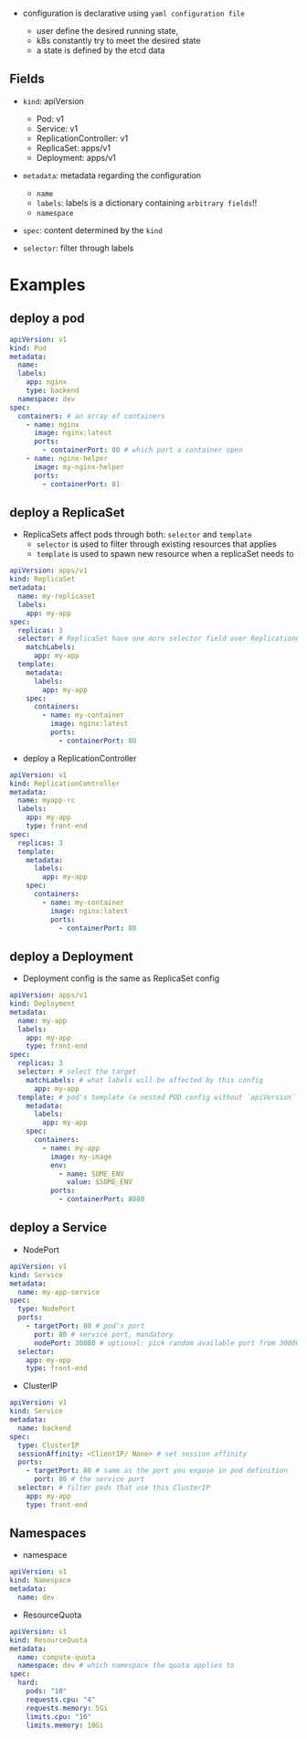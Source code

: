 - configuration is declarative using `yaml configuration file`

  - user define the desired running state,
  - k8s constantly try to meet the desired state
  - a state is defined by the etcd data

## Fields

- `kind`: apiVersion

  - Pod: v1
  - Service: v1
  - ReplicationController: v1
  - ReplicaSet: apps/v1
  - Deployment: apps/v1

- `metadata`: metadata regarding the configuration

  - `name`
  - `labels`: labels is a dictionary containing `arbitrary fields`!!
  - `namespace`

- `spec`: content determined by the `kind`

- `selector`: filter through labels

# Examples

## deploy a pod

```yaml
apiVersion: v1
kind: Pod
metadata:
  name:
  labels:
    app: nginx
    type: backend
  namespace: dev
spec:
  containers: # an array of containers
    - name: nginx
      image: nginx:latest
      ports:
        - containerPort: 80 # which port a container open
    - name: nginx-helper
      image: my-nginx-helper
      ports:
        - containerPort: 81
```

## deploy a ReplicaSet

- ReplicaSets affect pods through both: `selector` and `template`
  - `selector` is used to filter through existing resources that applies
  - `template` is used to spawn new resource when a replicaSet needs to

```yaml
apiVersion: apps/v1
kind: ReplicaSet
metadata:
  name: my-replicaset
  labels:
    app: my-app
spec:
  replicas: 3
  selector: # ReplicaSet have one more selector field over ReplicationController
    matchLabels:
      app: my-app
  template:
    metadata:
      labels:
        app: my-app
    spec:
      containers:
        - name: my-container
          image: nginx:latest
          ports:
            - containerPort: 80
```

- deploy a ReplicationController

```yaml
apiVersion: v1
kind: ReplicationController
metadata:
  name: myapp-rc
  labels:
    app: my-app
    type: front-end
spec:
  replicas: 3
  template:
    metadata:
      labels:
        app: my-app
    spec:
      containers:
        - name: my-container
          image: nginx:latest
          ports:
            - containerPort: 80
```

## deploy a Deployment

- Deployment config is the same as ReplicaSet config

```yaml
apiVersion: apps/v1
kind: Deployment
metadata:
  name: my-app
  labels:
    app: my-app
    type: front-end
spec:
  replicas: 3
  selector: # select the target
    matchLabels: # what labels will be affected by this config
      app: my-app
  template: # pod's template (a nested POD config without `apiVersion` and `kind`)
    metadata:
      labels:
        app: my-app
    spec:
      containers:
        - name: my-app
          image: my-image
          env:
            - name: SOME_ENV
              value: $SOME_ENV
          ports:
            - containerPort: 8080
```

## deploy a Service

- NodePort

```yaml
apiVersion: v1
kind: Service
metadata:
  name: my-app-service
spec:
  type: NodePort
  ports:
    - targetPort: 80 # pod's port
      port: 80 # service port, mandatory
      nodePort: 30008 # optional: pick random available port from 30000 to 32767
  selector:
    app: my-app
    type: front-end
```

- ClusterIP

```yaml
apiVersion: v1
kind: Service
metadata:
  name: backend
spec:
  type: ClusterIP
  sessionAffinity: <ClientIP/ None> # set session affinity
  ports:
    - targetPort: 80 # same as the port you expose in pod definition
      port: 80 # the service port
  selector: # filter pods that use this ClusterIP
    app: my-app
    type: front-end
```

## Namespaces

- namespace

```yaml
apiVersion: v1
kind: Namespace
metadata:
  name: dev
```

- ResourceQuota

```yaml
apiVersion: v1
kind: ResourceQuota
metadata:
  name: compute-quota
  namespace: dev # which namespace the quota applies to
spec:
  hard:
    pods: "10"
    requests.cpu: "4"
    requests.memory: 5Gi
    limits.cpu: "10"
    limits.memory: 10Gi
```
